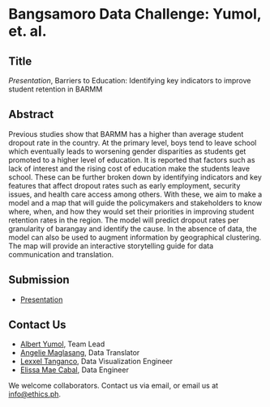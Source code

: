 # Bangsamoro Data Challenge: Yumol, et. al.  

## Title

*Presentation*, Barriers to Education: Identifying key indicators to improve student retention in BARMM

## Abstract

Previous studies show that BARMM has a higher than average student dropout rate in the country. At the primary level, boys tend to leave school which eventually leads to worsening gender disparities as students get promoted to a higher level of education. It is reported that factors such as lack of interest and the rising cost of education make the students leave school. These can be further broken down by identifying indicators and key features that affect dropout rates such as early employment, security issues, and health care access among others. With these, we aim to make a model and a map that will guide the policymakers and stakeholders to know where, when, and how they would set their priorities in improving student retention rates in the region. The model will predict dropout rates per granularity of barangay and identify the cause. In the absence of data, the model can also be used to augment information by geographical clustering. The map will provide an interactive storytelling guide for data communication and translation.

## Submission

* [Presentation]()

## Contact Us

* [Albert Yumol](mailto:albert.yumol@gmail.com), Team Lead 
* [Angelie Maglasang](mailto:angelie.maglasang@gmail.com), Data Translator 
* [Lexxel Tanganco](mailto:lexxel.tanganco@gmail.com), Data Visualization Engineer 
* [Elissa Mae Cabal](mailto:elissamaecabal@gmail.com), Data Engineer 

We welcome collaborators. Contact us via email, or email us at info@ethics.ph.